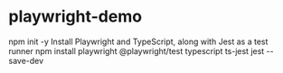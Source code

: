 # playwright-demo

npm init -y 
Install Playwright and TypeScript, along with Jest as a test runner
npm install playwright @playwright/test typescript ts-jest jest --save-dev
